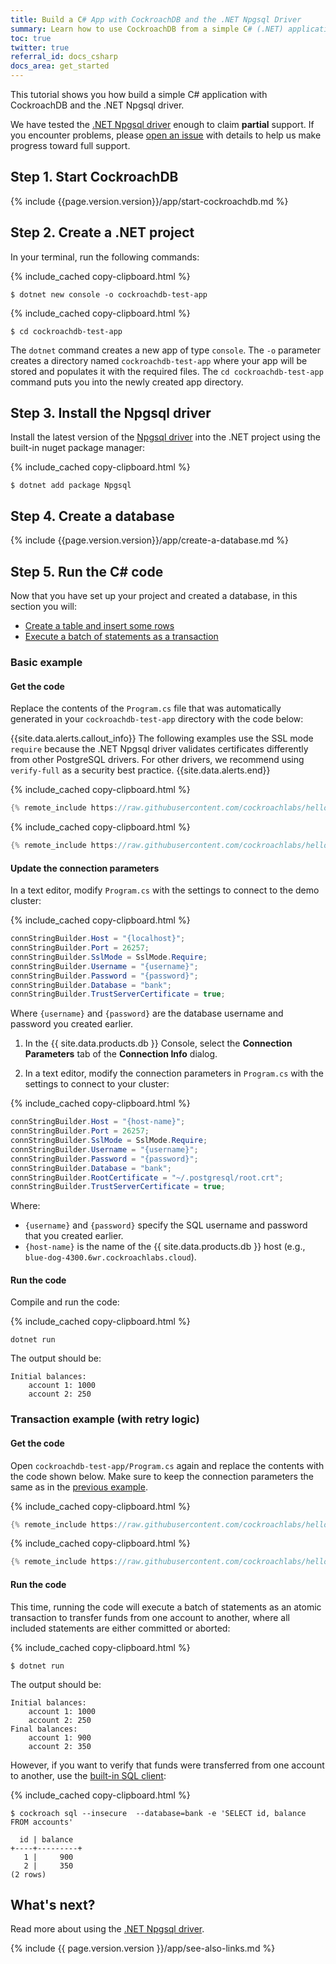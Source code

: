 ```yaml
---
title: Build a C# App with CockroachDB and the .NET Npgsql Driver
summary: Learn how to use CockroachDB from a simple C# (.NET) application with a low-level client driver.
toc: true
twitter: true
referral_id: docs_csharp
docs_area: get_started
---
```


This tutorial shows you how build a simple C# application with CockroachDB and the .NET Npgsql driver.

We have tested the [.NET Npgsql driver](http://www.npgsql.org/) enough to claim **partial** support. If you encounter problems, please [open an issue](https://github.com/cockroachdb/cockroach/issues/new) with details to help us make progress toward full support.

## Step 1. Start CockroachDB

{% include {{page.version.version}}/app/start-cockroachdb.md %}

## Step 2. Create a .NET project

In your terminal, run the following commands:

{% include_cached copy-clipboard.html %}
~~~ shell
$ dotnet new console -o cockroachdb-test-app
~~~

{% include_cached copy-clipboard.html %}
~~~ shell
$ cd cockroachdb-test-app
~~~

The `dotnet` command creates a new app of type `console`. The `-o` parameter creates a directory named `cockroachdb-test-app` where your app will be stored and populates it with the required files. The `cd cockroachdb-test-app` command puts you into the newly created app directory.

## Step 3. Install the Npgsql driver

Install the latest version of the [Npgsql driver](https://www.nuget.org/packages/Npgsql/) into the .NET project using the built-in nuget package manager:

{% include_cached copy-clipboard.html %}
~~~ shell
$ dotnet add package Npgsql
~~~

## Step 4. Create a database

{% include {{page.version.version}}/app/create-a-database.md %}

## Step 5. Run the C# code

Now that you have set up your project and created a database, in this section you will:

- [Create a table and insert some rows](#basic-example)
- [Execute a batch of statements as a transaction](#transaction-example-with-retry-logic)

### Basic example

#### Get the code

Replace the contents of the `Program.cs` file that was automatically generated in your `cockroachdb-test-app` directory with the code below:

{{site.data.alerts.callout_info}}
The following examples use the SSL mode `require` because the .NET Npgsql driver validates certificates differently from other PostgreSQL drivers. For other drivers, we recommend using `verify-full` as a security best practice.
{{site.data.alerts.end}}

<section class="filter-content" markdown="1" data-scope="local">

{% include_cached copy-clipboard.html %}
~~~ c#
{% remote_include https://raw.githubusercontent.com/cockroachlabs/hello-world-csharp/main/basic.cs %}
~~~

</section>

<section class="filter-content" markdown="1" data-scope="cockroachcloud">

{% include_cached copy-clipboard.html %}
~~~ c#
{% remote_include https://raw.githubusercontent.com/cockroachlabs/hello-world-csharp/cockroachcloud/basic.cs %}
~~~

</section>

#### Update the connection parameters

<section class="filter-content" markdown="1" data-scope="local">

In a text editor, modify `Program.cs` with the settings to connect to the demo cluster:

{% include_cached copy-clipboard.html %}
~~~ csharp
connStringBuilder.Host = "{localhost}";
connStringBuilder.Port = 26257;
connStringBuilder.SslMode = SslMode.Require;
connStringBuilder.Username = "{username}";
connStringBuilder.Password = "{password}";
connStringBuilder.Database = "bank";
connStringBuilder.TrustServerCertificate = true;
~~~

Where `{username}` and `{password}` are the database username and password you created earlier.

</section>

<section class="filter-content" markdown="1" data-scope="cockroachcloud">

1. In the {{ site.data.products.db }} Console, select the **Connection Parameters** tab of the **Connection Info** dialog.

1. In a text editor, modify the connection parameters in `Program.cs` with the settings to connect to your cluster:

{% include_cached copy-clipboard.html %}
~~~ csharp
connStringBuilder.Host = "{host-name}";
connStringBuilder.Port = 26257;
connStringBuilder.SslMode = SslMode.Require;
connStringBuilder.Username = "{username}";
connStringBuilder.Password = "{password}";
connStringBuilder.Database = "bank";
connStringBuilder.RootCertificate = "~/.postgresql/root.crt";
connStringBuilder.TrustServerCertificate = true;
~~~

Where:

- `{username}` and `{password}` specify the SQL username and password that you created earlier.
- `{host-name}` is the name of the {{ site.data.products.db }} host (e.g., `blue-dog-4300.6wr.cockroachlabs.cloud`).

</section>

#### Run the code

Compile and run the code:

{% include_cached copy-clipboard.html %}
~~~ shell
dotnet run
~~~

The output should be:

~~~
Initial balances:
	account 1: 1000
	account 2: 250
~~~

### Transaction example (with retry logic)

#### Get the code

Open `cockroachdb-test-app/Program.cs` again and replace the contents with the code shown below. Make sure to keep the connection parameters the same as in the [previous example](#update-the-connection-parameters).

<section class="filter-content" markdown="1" data-scope="local">

{% include_cached copy-clipboard.html %}
~~~ c#
{% remote_include https://raw.githubusercontent.com/cockroachlabs/hello-world-csharp/main/transaction.cs %}
~~~

</section>

<section class="filter-content" markdown="1" data-scope="cockroachcloud">

{% include_cached copy-clipboard.html %}
~~~ c#
{% remote_include https://raw.githubusercontent.com/cockroachlabs/hello-world-csharp/cockroachcloud/transaction.cs %}
~~~

</section>

#### Run the code

This time, running the code will execute a batch of statements as an atomic transaction to transfer funds from one account to another, where all included statements are either committed or aborted:

{% include_cached copy-clipboard.html %}
~~~ shell
$ dotnet run
~~~

The output should be:

~~~
Initial balances:
	account 1: 1000
	account 2: 250
Final balances:
	account 1: 900
	account 2: 350
~~~

However, if you want to verify that funds were transferred from one account to another, use the [built-in SQL client](cockroach-sql.html):

{% include_cached copy-clipboard.html %}
~~~ shell
$ cockroach sql --insecure  --database=bank -e 'SELECT id, balance FROM accounts'
~~~

~~~
  id | balance
+----+---------+
   1 |     900
   2 |     350
(2 rows)
~~~


## What's next?

Read more about using the [.NET Npgsql driver](http://www.npgsql.org/).

{% include {{ page.version.version }}/app/see-also-links.md %}
